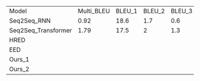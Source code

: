 <table>
   <tr>
      <td>Model</td>
      <td>Multi_BLEU</td>
      <td>BLEU_1</td>
      <td>BLEU_2</td>
      <td>BLEU_3</td>
      <td>BLEU_4</td>
      <td>DISTINCT1</td>
      <td>DISTINCT2</td>
      <td>PPL</td>
   </tr>
   <tr>
      <td>Seq2Seq_RNN</td>
      <td>0.92</td>
      <td>18.6</td>
      <td>1.7</td>
      <td>0.6</td>
      <td>0.3</td>
      <td>3.2</td>
      <td>14.6</td>
      <td>2.12</td>
   </tr>
   <tr>
      <td>Seq2Seq_Transformer</td>
      <td>1.79</td>
      <td>17.5</td>
      <td>2</td>
      <td>1.3</td>
      <td>1.2</td>
      <td>5.4</td>
      <td>29.3</td>
      <td>2.023</td>
   </tr>
   <tr>
      <td>HRED</td>
      <td></td>
      <td></td>
      <td></td>
      <td></td>
      <td></td>
      <td></td>
      <td></td>
      <td></td>
   </tr>
   <tr>
      <td>EED</td>
      <td></td>
      <td></td>
      <td></td>
      <td></td>
      <td></td>
      <td></td>
      <td></td>
      <td></td>
   </tr>
   <tr>
      <td>Ours_1</td>
      <td></td>
      <td></td>
      <td></td>
      <td></td>
      <td></td>
      <td></td>
      <td></td>
      <td></td>
   </tr>
   <tr>
      <td>Ours_2</td>
      <td></td>
      <td></td>
      <td></td>
      <td></td>
      <td></td>
      <td></td>
      <td></td>
      <td></td>
   </tr>
</table>
